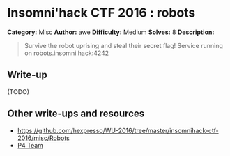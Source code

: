 # Insomni'hack CTF 2016 : robots

**Category:** Misc
**Author:** awe
**Difficulty:** Medium
**Solves:** 8
**Description:**

> Survive the robot uprising and steal their secret flag!
> Service running on robots.insomni.hack:4242

## Write-up

(TODO)

## Other write-ups and resources

* <https://github.com/hexpresso/WU-2016/tree/master/insomnihack-ctf-2016/misc/Robots>
* [P4 Team](https://github.com/p4-team/ctf/tree/master/2016-03-18-insomnihack-final/misc_robots)
